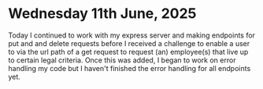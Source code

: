 # Wednesday 11th June, 2025

Today I continued to work with my express server and making endpoints for put and and delete requests before I received a challenge to enable a user to via the url path of a get request to request (an) employee(s) that live up to certain legal criteria. Once this was added, I began to work on error handling my code but I haven't finished the error handling for all endpoints yet.
